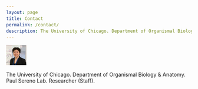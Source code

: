 ```yaml
---
layout: page
title: Contact
permalink: /contact/
description: The University of Chicago. Department of Organismal Biology & Anatomy. Paul Sereno Lab. Researcher (Staff).
---
```


![Raina DeVries profile picture](/assets/Profile_May2023-TINY.png)

[](rpdevries@uchicago.edu)

The University of Chicago. Department of Organismal Biology & Anatomy. Paul Sereno Lab. Researcher (Staff).
